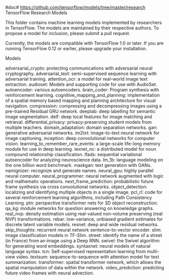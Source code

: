 #doc# 
https://github.com/tensorflow/models/tree/master/research
TensorFlow Research Models

This folder contains machine learning models implemented by researchers in TensorFlow. The models are maintained by their respective authors. To propose a model for inclusion, please submit a pull request.

Currently, the models are compatible with TensorFlow 1.0 or later. If you are running TensorFlow 0.12 or earlier, please upgrade your installation.

Models

adversarial_crypto: protecting communications with adversarial neural cryptography.
adversarial_text: semi-supervised sequence learning with adversarial training.
attention_ocr: a model for real-world image text extraction.
audioset: Models and supporting code for use with AudioSet.
autoencoder: various autoencoders.
brain_coder: Program synthesis with reinforcement learning.
cognitive_mapping_and_planning: implementation of a spatial memory based mapping and planning architecture for visual navigation.
compression: compressing and decompressing images using a pre-trained Residual GRU network.
deeplab: deep labelling for semantic image segmentation.
delf: deep local features for image matching and retrieval.
differential_privacy: privacy-preserving student models from multiple teachers.
domain_adaptation: domain separation networks.
gan: generative adversarial networks.
im2txt: image-to-text neural network for image captioning.
inception: deep convolutional networks for computer vision.
learning_to_remember_rare_events: a large-scale life-long memory module for use in deep learning.
lexnet_nc: a distributed model for noun compound relationship classification.
lfads: sequential variational autoencoder for analyzing neuroscience data.
lm_1b: language modeling on the one billion word benchmark.
maskgan: text generation with GANs.
namignizer: recognize and generate names.
neural_gpu: highly parallel neural computer.
neural_programmer: neural network augmented with logic and mathematic operations.
next_frame_prediction: probabilistic future frame synthesis via cross convolutional networks.
object_detection: localizing and identifying multiple objects in a single image.
pcl_rl: code for several reinforcement learning algorithms, including Path Consistency Learning.
ptn: perspective transformer nets for 3D object reconstruction.
qa_kg: module networks for question answering on knowledge graphs.
real_nvp: density estimation using real-valued non-volume preserving (real NVP) transformations.
rebar: low-variance, unbiased gradient estimates for discrete latent variable models.
resnet: deep and wide residual networks.
skip_thoughts: recurrent neural network sentence-to-vector encoder.
slim: image classification models in TF-Slim.
street: identify the name of a street (in France) from an image using a Deep RNN.
swivel: the Swivel algorithm for generating word embeddings.
syntaxnet: neural models of natural language syntax.
tcn: Self-supervised representation learning from multi-view video.
textsum: sequence-to-sequence with attention model for text summarization.
transformer: spatial transformer network, which allows the spatial manipulation of data within the network.
video_prediction: predicting future video frames with neural advection.
